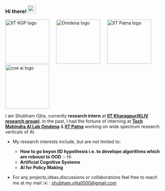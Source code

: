 ### Hi there! <img src="https://raw.githubusercontent.com/MartinHeinz/MartinHeinz/master/wave.gif" width="25">


<p float="center">
  <img width="140" img height="140"  alt="IIT KGP logo" src="https://user-images.githubusercontent.com/72977734/227782295-1e731760-e29a-4568-a9c2-b80d1c9b8ba1.png">
&emsp;
<img width="140" img height="140"  alt="Omdena logo" src="https://user-images.githubusercontent.com/72977734/227782516-392c78c4-af86-412a-b1cb-137cd3e58248.png">
&emsp;
<img width="140" img height="140" alt="IIT Patna logo" src="https://user-images.githubusercontent.com/72977734/227782728-49eb2c46-28f5-4891-b454-3ed5ff7b96a2.png">
&emsp;
<img width="140" img height="140" alt="coe ai logo" src="https://user-images.githubusercontent.com/72977734/227782836-552aa3c5-cf08-40db-acca-25ce8df5383c.jpg">
	
</p>


I am Shubham Ojha, currently **research intern** at **[IIT Kharagpur(KLIV research group)](https://iitkliv.github.io)**. In the past, I had the fortune of interning at [**Tech Mahindra AI Lab**](http://www.coeaibbsr.in),[**Omdena**](https://omdena.com) & [**IIT Patna**](https://www.iitp.ac.in/index.php/departments/engineering-technology/computer-science-and-engineering) working on wide spectrum research verticals of AI.

- My research interests include, but are not limited to:
     - **How to go beyon IID hypothesis i.e. to develope algorithms which are roboust to OOD** :- Hi
     - **Artificial Cognitive Systems** 
     - **AI for Policy Making**
     
- For any projects,ideas,discussions or collaborations feel free to reach me at my mail ✉️ : shubham.ojha1000@gmail.com















